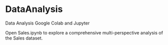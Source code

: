 # DataAnalysis
Data Analysis Google Colab and Jupyter

Open Sales.ipynb to explore a comprehensive multi-perspective analysis of the Sales dataset.
